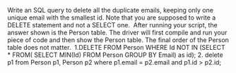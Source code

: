 Write an SQL query to delete all the duplicate emails, keeping only one unique email with the smallest id. Note that you are supposed to write a DELETE statement and not a SELECT one.
​
After running your script, the answer shown is the Person table. The driver will first compile and run your piece of code and then show the Person table. The final order of the Person table does not matter.
​
1.DELETE FROM Person WHERE Id NOT IN
(SELECT * FROM(
SELECT MIN(Id) FROM Person GROUP BY Email) as id);
2.  delete p1
from Person p1, Person p2
where p1.email = p2.email and p1.id > p2.id;
